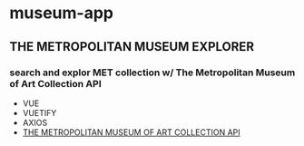 # museum-app

## THE METROPOLITAN MUSEUM EXPLORER

### search and explor MET collection w/ The Metropolitan Museum of Art Collection API

- VUE
- VUETIFY
- AXIOS
- [THE METROPOLITAN MUSEUM OF ART COLLECTION API](https://metmuseum.github.io/)
